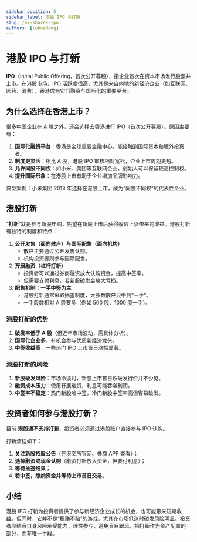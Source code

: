 ```yaml
---
sidebar_position: 5
sidebar_label: 港股 IPO 与打新
slug: /hk-shares-ipo
authors: [luhuadong]
---
```


# 港股 IPO 与打新

**IPO**（Initial Public Offering，首次公开募股），指企业首次在资本市场发行股票并上市。在港股市场，IPO 活跃度很高，尤其是来自内地的新经济企业（如互联网、医药、消费），香港成为它们融资与国际化的重要平台。



## 为什么选择在香港上市？

很多中国企业在 A 股之外，还会选择去香港进行 IPO（首次公开募股）。原因主要有：

1. **国际化融资平台**：香港是全球重要金融中心，能接触到国际资本和境外投资者。
2. **制度更灵活**：相比 A 股，港股 IPO 审核相对宽松，企业上市周期更短。
3. **允许同股不同权**：如小米、美团等互联网企业，创始人可以保留较高控制权。
4. **提升国际形象**：在港股上市有助于企业增加品牌影响力。

典型案例：小米集团 2018 年选择在港股上市，成为“同股不同权”的代表性企业。



## 港股打新

“**打新**”就是参与新股申购，期望在新股上市后获得股价上涨带来的收益。港股打新有独特的制度和特点：

1. **公开发售（面向散户）与国际配售（面向机构）**
   - 散户主要通过公开发售认购。
   - 机构投资者则参与国际配售。
2. **孖展融资（杠杆打新）**
   - 投资者可以通过券商融资放大认购资金，提高中签率。
   - 但需要支付利息，若新股破发会放大亏损。
3. **配售机制：一手中签为主**
   - 港股打新通常采取抽签制度，大多数散户只中到“一手”。
   - 一手股数相对 A 股要多（例如 500 股、1000 股一手）。

### 港股打新的优势

1. **破发率低于 A 股**（但近年市场波动，需具体分析）。
2. **国际化企业多**，有机会参与优质新经济龙头。
3. **中签收益高**，一些热门 IPO 上市首日涨幅显著。

### 港股打新的风险

1. **新股破发风险**：市场冷淡时，新股上市首日跌破发行价并不少见。
2. **融资成本压力**：使用孖展融资，利息可能吞噬利润。
3. **中签率不稳定**：热门新股难中签，冷门新股中签率高但容易破发。



## 投资者如何参与港股打新？

目前 **港股通不支持打新**，投资者必须通过港股账户直接参与 IPO 认购。

打新流程如下：

1. **关注新股招股公告**（在港交所官网、券商 APP 查看）；
2. **选择融资或现金认购**（融资打新放大资金，但要付利息）；
3. **等待抽签结果**；
4. **若中签，缴纳资金并等待上市首日交易**。



## 小结

港股 IPO 打新为投资者提供了参与新经济企业成长的机会，也可能带来短期收益。但同时，它并不是“稳赚不赔”的游戏，尤其在市场低迷时破发风险明显。投资者应结合自身风险承受能力，理性参与，避免盲目跟风，把打新作为资产配置的一部分，而非唯一手段。
